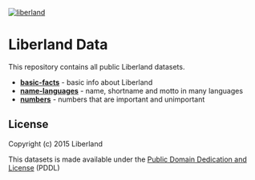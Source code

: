 [![liberland](http://liberland.org/addons/image/Liberland_znak_small.png)](https://github.com/liberland/liberland)

# Liberland Data

This repository contains all public Liberland datasets.

- **[basic-facts](basic-facts/basic-facts.json)** - basic info about Liberland
- **[name-languages](name-languages/name-languages.json)** - name, shortname and motto in many languages
- **[numbers](numbers/numbers.json)** - numbers that are important and unimportant

## License

Copyright (c) 2015 Liberland

This datasets is made available under the [Public Domain Dedication and License](http://opendatacommons.org/licenses/pddl/) (PDDL)
